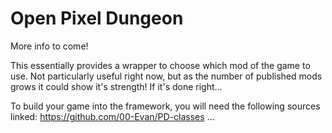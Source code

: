 Open Pixel Dungeon
=============

More info to come!

This essentially provides a wrapper to choose which mod of the game to use. Not particularly useful right now, but as the number of published mods grows it could show it's strength! If it's done right...

To build your game into the framework, you will need the following sources linked:
https://github.com/00-Evan/PD-classes
...
